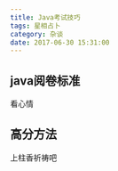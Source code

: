 ```yaml
---
title: Java考试技巧
tags: 星相占卜
category: 杂谈
date: 2017-06-30 15:31:00
---
```


## java阅卷标准
看心情

## 高分方法
上柱香祈祷吧
